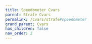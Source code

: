 ```yaml
---
title: Speedometer Cvars
parent: Strafe Cvars
permalink: /cvars/strafe#speedometer
grand_parent: Cvars
has_children: false
nav_order: 2
---
```

